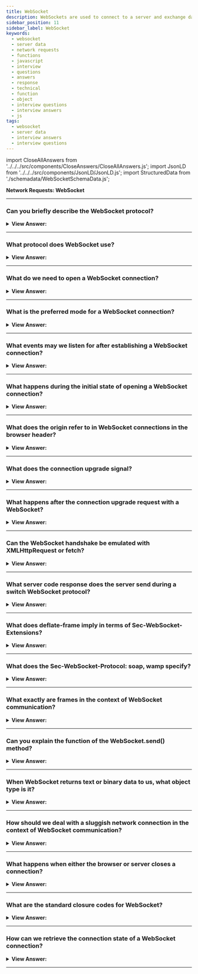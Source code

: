```yaml
---
title: WebSocket
description: WebSockets are used to connect to a server and exchange data. It is a standard protocol for real-time communication. JavaScript Interview Questions and Answers
sidebar_position: 11
sidebar_label: WebSocket
keywords:
  - websocket
  - server data
  - network requests
  - functions
  - javascript
  - interview
  - questions
  - answers
  - response
  - technical
  - function
  - object
  - interview questions
  - interview answers
  - js
tags:
  - websocket
  - server data
  - interview answers
  - interview questions
---
```


import CloseAllAnswers from '../../../src/components/CloseAnswers/CloseAllAnswers.js';
import JsonLD from '../../../src/components/JsonLD/JsonLD.js';
import StructuredData from './schemadata/WebSocketSchemaData.js';

<JsonLD data={StructuredData} />

<head>
  <title>WebSocket | JavaScript Frontend Phone Interview Questions</title>
</head>

**Network Requests: WebSocket**

<CloseAllAnswers />

---

### Can you briefly describe the WebSocket protocol?

<details>
  <summary><strong>View Answer:</strong></summary>
  <div>
  <div><strong>Interview Response:</strong> The WebSocket protocol, described in the RFC 6455, provides a way to exchange data between browser and server via a persistent connection. The data can be passed in both directions as “packets”, without breaking the connection and additional HTTP-requests. WebSocket is especially great for services that require continuous data exchange, e.g., online games and real-time trading systems.
    </div>
  </div>
</details>

---

### What protocol does WebSocket use?

<details>
  <summary><strong>View Answer:</strong></summary>
  <div>
  <div><strong>Interview Response:</strong> WebSocket employs HTTP as the initial transport mechanism but maintains the TCP connection open after the HTTP answer is received, allowing the socket to continue with the transfer of messages between client and server.
    </div>
  </div>
</details>

---

### What do we need to open a WebSocket connection?

<details>
  <summary><strong>View Answer:</strong></summary>
  <div>
  <div><strong>Interview Response:</strong> To open a WebSocket connection, we need to create a new WebSocket using the special protocol ws in the URL. There is also encrypted wss:// protocol, like HTTPS for WebSockets.
    </div><br />
    <strong>Syntax: </strong> let socket = new WebSocket("ws://hellojavascript.info");<br /><br />
  <div><strong className="codeExample">Code Example:</strong><br /><br />

  <div></div>

Here's a simple example of how you can establish a WebSocket connection using JavaScript:

```javascript
// Creating a new WebSocket
let socket = new WebSocket('ws://hellojavascript.info');

// Connection opened
socket.addEventListener('open', (event) => {
    socket.send('Hello Server!');
});

// Listen for messages
socket.addEventListener('message', (event) => {
    console.log('Message from server: ', event.data);
});

// Connection closed
socket.addEventListener('close', (event) => {
    console.log('Server connection closed', event);
});

// Error handler
socket.addEventListener('error', (event) => {
    console.log('WebSocket error: ', event);
});
```

This example will open a new WebSocket connection to the server at 'ws://your-websocket-server.com'. It will send a message 'Hello Server!' once the connection is open and log any messages received from the server.

Remember to replace `'ws://your-websocket-server.com'` with the actual WebSocket server URL you intend to connect to. If your server supports secure WebSocket connections (WSS), then your URL should start with `'wss://'`.

---

:::tip
Please ensure that your server is configured correctly to accept WebSocket connections, otherwise you won't be able to establish the connection from your client-side code.
:::

  </div>>
  </div>
</details>

---

### What is the preferred mode for a WebSocket connection?

<details>
  <summary><strong>View Answer:</strong></summary>
  <div>
  <div><strong>Interview Response:</strong> The wss:// protocol is not only encrypted but also more reliable. That is because ws:// data is not encrypted, visible to any intermediary. Old proxy servers do not know about WebSocket, and they may see “strange” headers and abort the connection. On the other hand, wss:// is WebSocket over TLS (same as HTTPS is HTTP over TLS), the transport security layer encrypts the data at the sender and decrypts it at the receiver. So, data packets pass through encrypted proxies, and they cannot see what is inside and let them through.
    </div><br />
  <div><strong className="codeExample">Code Example:</strong><br /><br />

  <div></div>

```js
let socket = new WebSocket(
  'wss://hellojavascript.info/blog/websocket/demo/hello'
);
```

  </div>
  </div>
</details>

---

### What events may we listen for after establishing a WebSocket connection?

<details>
  <summary><strong>View Answer:</strong></summary>
  <div>
  <div><strong>Interview Response:</strong> After the socket is constructed, we may listen for events on it. The events are as follows: open, message, error, and closing. When the connection is established, the event listener is invoked during the open event. When a message is received from the server, the message event is triggered. When an error occurs, the error event is triggered, and when the connection is closed, the closure event is triggered. If we want to send something, we may use socket.send(data).
    </div><br />
  <div><strong className="codeExample">Code Example:</strong><br /><br />

  <div></div>

```js
let socket = new WebSocket(
  'wss://javascript.info/article/websocket/demo/hello'
);

socket.onopen = function (e) {
  console.log('[open] Connection established');
  console.log('Sending to server');
  socket.send('My name is John');
};

socket.onmessage = function (event) {
  console.log(`[message] Data received from server: ${event.data}`);
};

socket.onclose = function (event) {
  if (event.wasClean) {
    console.log(
      `[close] Connection closed cleanly, code=${event.code} reason=${event.reason}`
    );
  } else {
    // e.g. server process killed or network down
    // event.code is usually 1006 in this case
    console.log('[close] Connection died');
  }
};

socket.onerror = function (error) {
  console.log(`[error] ${error.message}`);
};
```

  </div>
  </div>
</details>

---

### What happens during the initial state of opening a WebSocket connection?

<details>
  <summary><strong>View Answer:</strong></summary>
  <div>
  <div><strong>Interview Response:</strong> When a new WebSocket(URL) gets created, it starts connecting immediately. During the connection, the browser (using headers) asks the server: “Do you support WebSocket?” And if the server replies “yes”, then the talk continues in WebSocket protocol. At this point, we are using the WebSocket protocol to communicate with the server. The preliminary order is the request (a question), response (the answer), and the WebSocket interactive (active conversation).
    </div><br />
  <div><strong className="codeExample">Code Example:</strong> of browser headers for request made by new WebSocket<br /><br />

  <div></div>

```js
GET /chat
Host: javascript.info
Origin: https://javascript.info
Connection: Upgrade
Upgrade: websocket
Sec-WebSocket-Key: Iv8io/9s+lYFgZWcXczP8Q==
Sec-WebSocket-Version: 13
```

  </div>
  </div>
</details>

---

### What does the origin refer to in WebSocket connections in the browser header?

<details>
  <summary><strong>View Answer:</strong></summary>
  <div>
  <div><strong>Interview Response:</strong> WebSocket objects are cross-origin by nature, and there are no special headers or other limitations. Old servers cannot handle WebSockets anyway, so there are no compatibility issues. But the Origin header is essential, as it allows the server to decide whether to talk WebSocket with this website.
    </div><br/>
  <div><strong>Technical Response:</strong> In the context of a WebSocket connection, the Origin request header indicates the origin from which the request is initiated. It is a crucial part of the security model of the web, to prevent Cross-Site Request Forgery attacks. When you create a WebSocket from JavaScript running in a web browser, the browser automatically includes the Origin header in the WebSocket handshake request. The server can check this Origin to decide whether to accept the connection or not.
    </div><br />
  <div><strong className="codeExample">Code Example:</strong><br /><br />

  <div></div>

```js
const WebSocket = require('ws');

const server = new WebSocket.Server({ port: 8080 });

server.on('connection', (ws, req) => {
  const origin = req.headers.origin;

  console.log(`Connection requested from origin: ${origin}`);

  // Here you can decide whether to accept or reject the connection based on the origin
  // For this example, let's only accept connections from 'http://your-website.com'
  if (origin !== 'http://your-website.com') {
    ws.close();
    console.log(`Connection rejected for origin: ${origin}`);
  } else {
    console.log(`Connection accepted for origin: ${origin}`);
  }

  ws.on('message', (message) => {
    console.log(`Received message: ${message}`);
  });
});
```

---

:::note
Please note that CORS (Cross-Origin Resource Sharing) and the Origin header work differently in WebSocket protocol compared to HTTP. In HTTP, the browser prevents the site from seeing the response from cross-origin requests unless the server opts in. However, in WebSocket once the connection is established, the data can flow in any direction regardless of the origin. Therefore, it's up to the server to validate the Origin header and decide whether to accept the connection or not.
:::

  </div>
  </div>
</details>

---

### What does the connection upgrade signal?

<details>
  <summary><strong>View Answer:</strong></summary>
  <div>
  <div><strong>Interview Response:</strong> The connection upgrade signals that the client would like to change the protocol.
    </div>
  </div>
</details>

---

### What happens after the connection upgrade request with a WebSocket?

<details>
  <summary><strong>View Answer:</strong></summary>
  <div>
  <div><strong>Interview Response:</strong> After the connect upgrade request is initialized and approved, the requested protocol is “WebSocket”. At that point, a random browser-generated key for security and returned. Additionally, the current WebSocket version is presented and returned in the response.
    </div>
  </div>
</details>

---

### Can the WebSocket handshake be emulated with XMLHttpRequest or fetch?

<details>
  <summary><strong>View Answer:</strong></summary>
  <div>
  <div><strong>Interview Response:</strong> No, we cannot use XMLHttpRequest or fetch to make this kind of HTTP request because JavaScript cannot set these headers.
    </div>
  </div>
</details>

---

### What server code response does the server send during a switch WebSocket protocol?

<details>
  <summary><strong>View Answer:</strong></summary>
  <div>
  <div><strong>Interview Response:</strong> If the server agrees to switch to WebSocket, it should send a code 101 response. After the browser and server have reached an agreement, data transmits using the WebSocket protocol from that point forward.
    </div><br />
  <div><strong className="codeExample">Code Example:</strong><br /><br />

  <div></div>

```bash
101 Switching Protocols
Upgrade: websocket
Connection: Upgrade
Sec-WebSocket-Accept: hsBlbuDTkk24srzEOTBUlZAlC2g=
```

  </div>
  </div>
</details>

---

### What does deflate-frame imply in terms of Sec-WebSocket-Extensions?

<details>
  <summary><strong>View Answer:</strong></summary>
  <div>
  <div><strong>Interview Response:</strong> The "deflate-frame" in Sec-WebSocket-Extensions refers to a compression extension for WebSocket. It reduces the size of WebSocket messages, leading to more efficient network communication.
    </div><br/>
  <div><strong>Technical Response:</strong> Websocket use the "deflate-frame" token in the "Sec-WebSocket-Extensions" header; deflate-frame means that the browser supports data compression. Using DEFLATE, this extension compresses the "Application data" part of WebSocket data frames. The simplest "Sec-WebSocket-Extensions" header in the client's opening handshake to request per-frame DEFLATE extension is the following: “Sec-WebSocket-Extensions: deflate-frame”. The most straightforward header from the server to accept this extension is the same.
    </div>
  </div>
</details>

---

### What does the Sec-WebSocket-Protocol: soap, wamp specify?

<details>
  <summary><strong>View Answer:</strong></summary>
  <div>
  <div><strong>Interview Response:</strong> The `Sec-WebSocket-Protocol: soap, wamp` header specifies the subprotocols that the client is willing to speak on the WebSocket connection, namely SOAP (Simple Object Access Protocol) and WAMP (The Web Application Messaging Protocol).
    </div><br />
  <div><strong>Technical Details:</strong> Sec-WebSocket-Protocol: SOAP, WAMP specifies that we would like to transfer not just any data, but the data in SOAP or WAMP (“The WebSocket Application Messaging Protocol”) protocols. WebSocket sub-protocols register in the IANA catalog. So, this header describes the data formats that we are getting to use. We use the optional header to set the second parameter of the new WebSocket. That is the array of sub-protocols, e.g., if we would like to use SOAP or WAMP. The server should respond with a list of protocols and extensions that it agrees to use.
    </div><br />
  <div><strong className="codeExample">Syntax Example:</strong><br /><br />

  <div></div>

```html
<script>
  let socket = new WebSocket('wss://javascript.info/chat', ['soap', 'wamp']);
</script>
```

  </div><br />
  <div><strong className="codeExample">Request:</strong><br /><br />

  <div></div>

```bash
GET/chat
Host: javascript.info
Upgrade: websocket
Connection: Upgrade
Origin: https://javascript.info
Sec-WebSocket-Key: Iv8io/9s+lYFgZWcXczP8Q==
Sec-WebSocket-Version: 13
Sec-WebSocket-Extensions: deflate-frame
Sec-WebSocket-Protocol: soap, wamp
```

  </div><br />
  <div><strong className="codeExample">Response:</strong><br /><br />

  <div></div>

```bash
101 Switching Protocols
Upgrade: websocket
Connection: Upgrade
Sec-WebSocket-Accept: hsBlbuDTkk24srzEOTBUlZAlC2g=
Sec-WebSocket-Extensions: deflate-frame
Sec-WebSocket-Protocol: soap
```

  </div>
  </div>
</details>

---

### What exactly are frames in the context of WebSocket communication?

<details>
  <summary><strong>View Answer:</strong></summary>
  <div>
  <div><strong>Interview Response:</strong> In WebSocket communication, frames are packets of data sent between client and server. They carry message parts or whole messages, supporting both text and binary data.
    </div><br/>
  <div><strong>Technical Details:</strong> WebSocket communication consists of “frames” or data fragments that can be sent from either side and can be of several kinds, including text, binary data, ping/pong, and “connect” close frames. The text frame contains text data that parties send to each other. Binary data frames contain binary data that parties send back and forth. Websocket uses Ping Pong frames to check the connection sent from the server. The browser responds to these automatically. After the handshake, either the client or the server can choose to send a ping to the other party. When the ping is received, the recipient must send back a pong as soon as possible. You can use this to make sure that the client is still connected. The connect close frame is either a server or client initiating the closing handshake. There are several more included in this group, but these are the most common. In the browser, we directly work only with text or binary frames.
    </div>
  </div>
</details>

---

### Can you explain the function of the WebSocket.send() method?

<details>
  <summary><strong>View Answer:</strong></summary>
  <div>
  <div><strong>Interview Response:</strong> The WebSocket .send() method can send text or binary data. A call socket.send(body) allows the body in string or a binary format, including Blob and ArrayBuffer. No settings are required; we can send it out in any format.
    </div>
  </div>
</details>

---

### When WebSocket returns text or binary data to us, what object type is it?

<details>
  <summary><strong>View Answer:</strong></summary>
  <div>
  <div><strong>Interview Response:</strong> In JavaScript, text data received from a WebSocket comes as a `string` type, and binary data is received as a `Blob` or `ArrayBuffer` type.
    </div><br />
  <div><strong>Technical Response:</strong> The text is always sent as a string when receiving data. We can use the Blob or ArrayBuffer formats for binary data, and the socket determines that. Because the binaryType attribute is set to "blob" by default, binary data represents as Blob objects. Blob is a high-level binary object that integrates seamlessly with &#8249;a&#8250;, &#8249;img&#8250;, and other tags; thus, it's a reasonable default. However, we may modify it to "arraybuffer" for binary processing to access individual data bytes.
    </div><br />
  <div><strong className="codeExample">Code Example:</strong><br /><br />

  <div></div>

```js
socket.binaryType = 'arraybuffer';
socket.onmessage = (event) => {
  // event.data is either a string (if text) or arraybuffer (if binary)
};
```

  </div>
  </div>
</details>

---

### How should we deal with a sluggish network connection in the context of WebSocket communication?

<details>
  <summary><strong>View Answer:</strong></summary>
  <div>
  <div><strong>Interview Response:</strong> For sluggish networks, we should consider using WebSocket message compression extensions like 'permessage-deflate' to reduce payload size, and handle reconnection logic gracefully for intermittent connections.
    </div><br />
  <div><strong>Technical Details:</strong> We can call socket.send(data) again and again, but the data buffers (stored) in memory and transfer only as fast as network speed allows. The socket.bufferedAmount property stores how many bytes remain buffered while waiting to transmit over the network. We can examine it to see whether the socket is available for transmission. We have to set an interval, check the buffered amount, and re-initiate a call for more data.
    </div><br />
  <div><strong className="codeExample">Code Example:</strong><br /><br />

  <div></div>

Enabling compression with WebSocket connection requires support from both the server and the client. The client can request compression in the connection handshake, but the server must agree to use it.

You should use the 'ws' library in Node.js for the server and JavaScript's built-in WebSocket API for the client. The 'ws' library supports permessage-deflate compression.

Client-side (JavaScript):

```javascript
let socket = new WebSocket('ws://your-websocket-server.com', [], {
    perMessageDeflate: true
});

socket.addEventListener('open', (event) => {
    socket.send('Hello, server!');
});

socket.addEventListener('message', (event) => {
    console.log('Message from server: ', event.data);
});
```

In the client-side code, `perMessageDeflate: true` is used to indicate that the client is willing to use permessage-deflate compression.

Server-side (Node.js):

```javascript
const WebSocket = require('ws');

const wss = new WebSocket.Server({ 
    port: 8080, 
    perMessageDeflate: {
        zlibDeflateOptions: {
            // See zlib defaults.
            chunkSize: 1024,
            memLevel: 7,
            level: 3
        },
        zlibInflateOptions: {
            chunkSize: 10 * 1024
        },
        // Other options settable:
        clientNoContextTakeover: true, // Defaults to negotiated value.
        serverNoContextTakeover: true, // Defaults to negotiated value.
        serverMaxWindowBits: 10, // Defaults to negotiated value.
        // Below options specified as default values.
        concurrencyLimit: 10, // Limits zlib concurrency for perf.
        threshold: 1024 // Size (in bytes) below this use BYTEFRAMING
    } 
});

wss.on('connection', (ws) => {
    ws.on('message', (message) => {
        console.log(`Received: ${message}`);
        ws.send('Hello, client!');
    });
});
```

In the server-side code, the 'ws' library allows fine control over the deflate options. We enable the permessage-deflate extension and provide some configuration options.

Remember to replace `'ws://your-websocket-server.com'` with the actual WebSocket server URL you intend to connect to.

---

:::note
While compression can help reduce the size of the messages transmitted, it does increase the CPU load because of the computational cost of the compression/decompression operations. Depending on the use case, it might be more beneficial to use compression for larger payloads and forego it for smaller ones.
:::

  </div>
  </div>
</details>

---

### What happens when either the browser or server closes a connection?

<details>
  <summary><strong>View Answer:</strong></summary>
  <div>
  <div><strong>Interview Response:</strong> Normally, when a party wants to close the connection (both browser and server have equal rights), they send a “connection close frame” with a numeric code and a textual reason. We can explicitly close it from the browser using socket.close(). The code is a unique WebSocket closing code, and this is optional. The reason is a string that describes the reason for closing; also, optional. Then the other party in the close event handler retrieves the code and the reason.
    </div><br />
  <div><strong className="codeExample">Code Example:</strong><br /><br />

<strong>Syntax: </strong> socket.close([code], [reason]);<br /><br />

  <div></div>

```js
// closing party:
socket.close(1000, 'Work complete');

// the other party
socket.onclose = (event) => {
  // event.code === 1000
  // event.reason === "Work complete"
  // event.wasClean === true (clean close)
};
```

  </div>
  </div>
</details>

---

### What are the standard closure codes for WebSocket?

<details>
  <summary><strong>View Answer:</strong></summary>
  <div>
  <div><strong>Interview Response:</strong> 1000 and 1006 are the most common WebSocket closing codes. Code 1000 is the standard default closure; the connection completes for whatever reason it got formed. Code 1006 is an abnormal closure; it signals that a connection was closed improperly (without sending a close frame) when a status code anticipated another response. WebSocket codes are similar to HTTP codes, although not the same. Any codes less than 1000, in particular, are reserved; attempting to set such a value results in a error.
    </div><br />
  <div><strong className="codeExample">Code Example:</strong><br /><br />

  <div></div>

```js
// in case connection is broken
socket.onclose = (event) => {
  // event.code === 1006
  // event.reason === ""
  // event.wasClean === false (no closing frame)
};
```

  </div>
  </div>
</details>

---

### How can we retrieve the connection state of a WebSocket connection?

<details>
  <summary><strong>View Answer:</strong></summary>
  <div>
  <div><strong>Interview Response:</strong> If we want the connection state, we must use the "socket.readyState" property to parse the unsigned short values. The unsigned short values include connecting (0), open (1), closing (2), and closed (3).
    </div>
  </div>
</details>

---
